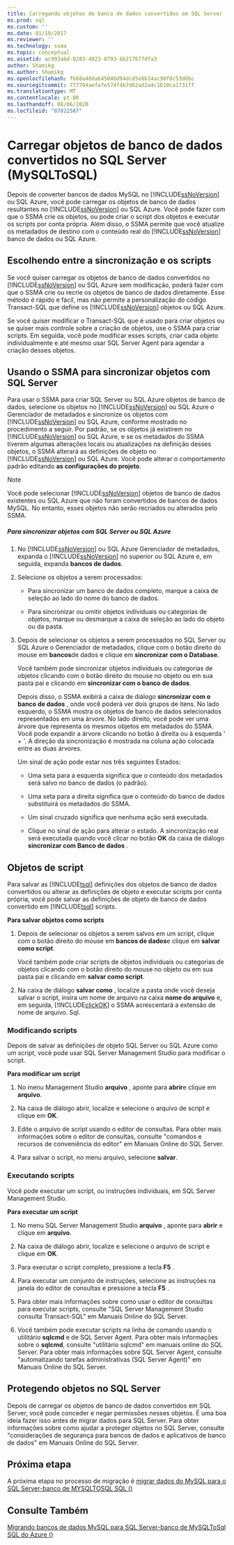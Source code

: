 ```yaml
---
title: Carregando objetos de banco de dados convertidos em SQL Server (MySQLToSQL) | Microsoft Docs
ms.prod: sql
ms.custom: ''
ms.date: 01/19/2017
ms.reviewer: ''
ms.technology: ssma
ms.topic: conceptual
ms.assetid: ac993a6d-0283-4823-8793-6b217677dfa3
author: Shamikg
ms.author: Shamikg
ms.openlocfilehash: fb68a40da645046d94dcd5e8b14ac90f0c53d8bc
ms.sourcegitcommit: 777704aefa7e574f4b7d62ad2a4c1b10ca1731ff
ms.translationtype: MT
ms.contentlocale: pt-BR
ms.lasthandoff: 08/06/2020
ms.locfileid: "87822587"
---
```

# <a name="loading-converted-database-objects-into-sql-server-mysqltosql"></a>Carregar objetos de banco de dados convertidos no SQL Server (MySQLToSQL)
Depois de converter bancos de dados MySQL no [!INCLUDE[ssNoVersion](../../includes/ssnoversion-md.md)] ou SQL Azure, você pode carregar os objetos de banco de dados resultantes no [!INCLUDE[ssNoVersion](../../includes/ssnoversion-md.md)] ou SQL Azure. Você pode fazer com que o SSMA crie os objetos, ou pode criar o script dos objetos e executar os scripts por conta própria. Além disso, o SSMA permite que você atualize os metadados de destino com o conteúdo real do [!INCLUDE[ssNoVersion](../../includes/ssnoversion-md.md)] banco de dados ou SQL Azure.  
  
## <a name="choosing-between-synchronization-and-scripts"></a>Escolhendo entre a sincronização e os scripts  
Se você quiser carregar os objetos de banco de dados convertidos no [!INCLUDE[ssNoVersion](../../includes/ssnoversion-md.md)] ou SQL Azure sem modificação, poderá fazer com que o SSMA crie ou recrie os objetos de banco de dados diretamente. Esse método é rápido e fácil, mas não permite a personalização do código Transact-SQL que define os [!INCLUDE[ssNoVersion](../../includes/ssnoversion-md.md)] objetos ou SQL Azure.  
  
Se você quiser modificar o Transact-SQL que é usado para criar objetos ou se quiser mais controle sobre a criação de objetos, use o SSMA para criar scripts. Em seguida, você pode modificar esses scripts, criar cada objeto individualmente e até mesmo usar SQL Server Agent para agendar a criação desses objetos.  
  
## <a name="using-ssma-to-synchronize-objects-with-sql-server"></a>Usando o SSMA para sincronizar objetos com SQL Server  
Para usar o SSMA para criar SQL Server ou SQL Azure objetos de banco de dados, selecione os objetos no [!INCLUDE[ssNoVersion](../../includes/ssnoversion-md.md)] ou SQL Azure o Gerenciador de metadados e sincronize os objetos com [!INCLUDE[ssNoVersion](../../includes/ssnoversion-md.md)] ou SQL Azure, conforme mostrado no procedimento a seguir. Por padrão, se os objetos já existirem no [!INCLUDE[ssNoVersion](../../includes/ssnoversion-md.md)] ou SQL Azure, e se os metadados do SSMA tiverem algumas alterações locais ou atualizações na definição desses objetos, o SSMA alterará as definições de objeto no [!INCLUDE[ssNoVersion](../../includes/ssnoversion-md.md)] ou SQL Azure. Você pode alterar o comportamento padrão editando **as configurações do projeto**.  
  
> [!NOTE]  
> Você pode selecionar [!INCLUDE[ssNoVersion](../../includes/ssnoversion-md.md)] objetos de banco de dados existentes ou SQL Azure que não foram convertidos de bancos de dados MySQL. No entanto, esses objetos não serão recriados ou alterados pelo SSMA.  
  
##### <a name="to-synchronize-objects-with-sql-server-or-sql-azure"></a>Para sincronizar objetos com SQL Server ou SQL Azure  
  
1.  No [!INCLUDE[ssNoVersion](../../includes/ssnoversion-md.md)] ou SQL Azure Gerenciador de metadados, expanda o [!INCLUDE[ssNoVersion](../../includes/ssnoversion-md.md)] nó superior ou SQL Azure e, em seguida, expanda **bancos de dados**.  
  
2.  Selecione os objetos a serem processados:  
  
    -   Para sincronizar um banco de dados completo, marque a caixa de seleção ao lado do nome do banco de dados.  
  
    -   Para sincronizar ou omitir objetos individuais ou categorias de objetos, marque ou desmarque a caixa de seleção ao lado do objeto ou da pasta.  
  
3.  Depois de selecionar os objetos a serem processados no SQL Server ou SQL Azure o Gerenciador de metadados, clique com o botão direito do mouse em **bancos**de dados e clique em **sincronizar com o Database**.  
  
    Você também pode sincronizar objetos individuais ou categorias de objetos clicando com o botão direito do mouse no objeto ou em sua pasta pai e clicando em **sincronizar com o banco de dados**.  
  
    Depois disso, o SSMA exibirá a caixa de diálogo **sincronizar com o banco de dados** , onde você poderá ver dois grupos de itens. No lado esquerdo, o SSMA mostra os objetos de banco de dados selecionados representados em uma árvore. No lado direito, você pode ver uma árvore que representa os mesmos objetos em metadados do SSMA. Você pode expandir a árvore clicando no botão à direita ou à esquerda ' + '. A direção da sincronização é mostrada na coluna ação colocada entre as duas árvores.  
  
    Um sinal de ação pode estar nos três seguintes Estados:  
  
    -   Uma seta para a esquerda significa que o conteúdo dos metadados será salvo no banco de dados (o padrão).  
  
    -   Uma seta para a direita significa que o conteúdo do banco de dados substituirá os metadados do SSMA.  
  
    -   Um sinal cruzado significa que nenhuma ação será executada.  
  
    -   Clique no sinal de ação para alterar o estado. A sincronização real será executada quando você clicar no botão **OK** da caixa de diálogo **sincronizar com Banco de dados** .  
  
## <a name="scripting-objects"></a>Objetos de script  
Para salvar as [!INCLUDE[tsql](../../includes/tsql-md.md)] definições dos objetos de banco de dados convertidos ou alterar as definições de objeto e executar scripts por conta própria, você pode salvar as definições de objeto de banco de dados convertido em [!INCLUDE[tsql](../../includes/tsql-md.md)] scripts.  
  
**Para salvar objetos como scripts**  
  
1.  Depois de selecionar os objetos a serem salvos em um script, clique com o botão direito do mouse em **bancos de dados**e clique em **salvar como script**.  
  
    Você também pode criar scripts de objetos individuais ou categorias de objetos clicando com o botão direito do mouse no objeto ou em sua pasta pai e clicando em **salvar como script**.  
  
2.  Na caixa de diálogo **salvar como** , localize a pasta onde você deseja salvar o script, insira um nome de arquivo na caixa **nome do arquivo** e, em seguida, [!INCLUDE[clickOK](../../includes/clickok-md.md)] o SSMA acrescentará a extensão de nome de arquivo. Sql.  
  
### <a name="modifying-scripts"></a>Modificando scripts  
Depois de salvar as definições de objeto SQL Server ou SQL Azure como um script, você pode usar SQL Server Management Studio para modificar o script.  
  
**Para modificar um script**  
  
1.  No menu Management Studio **arquivo** , aponte para **abrir**e clique em **arquivo**.  
  
2.  Na caixa de diálogo abrir, localize e selecione o arquivo de script e clique em **OK**.  
  
3.  Edite o arquivo de script usando o editor de consultas. Para obter mais informações sobre o editor de consultas, consulte "comandos e recursos de conveniência do editor" em Manuais Online do SQL Server.  
  
4.  Para salvar o script, no menu arquivo, selecione **salvar**.  
  
### <a name="running-scripts"></a>Executando scripts  
Você pode executar um script, ou instruções individuais, em SQL Server Management Studio.  
  
**Para executar um script**  
  
1.  No menu SQL Server Management Studio **arquivo** , aponte para **abrir** e clique em **arquivo**.  
  
2.  Na caixa de diálogo abrir, localize e selecione o arquivo de script e clique em **OK**.  
  
3.  Para executar o script completo, pressione a tecla **F5** .  
  
4.  Para executar um conjunto de instruções, selecione as instruções na janela do editor de consultas e pressione a tecla **F5** .  
  
5.  Para obter mais informações sobre como usar o editor de consultas para executar scripts, consulte "SQL Server Management Studio consulta Transact-SQL" em Manuais Online do SQL Server.  
  
6.  Você também pode executar scripts na linha de comando usando o utilitário **sqlcmd** e de SQL Server Agent. Para obter mais informações sobre o **sqlcmd**, consulte "utilitário sqlcmd" em manuais online do SQL Server. Para obter mais informações sobre SQL Server Agent, consulte "automatizando tarefas administrativas (SQL Server Agent)" em Manuais Online do SQL Server.  
  
## <a name="securing-objects-in-sql-server"></a>Protegendo objetos no SQL Server  
Depois de carregar os objetos de banco de dados convertidos em SQL Server, você pode conceder e negar permissões nesses objetos. É uma boa ideia fazer isso antes de migrar dados para SQL Server. Para obter informações sobre como ajudar a proteger objetos no SQL Server, consulte "considerações de segurança para bancos de dados e aplicativos de banco de dados" em Manuais Online do SQL Server.  
  
## <a name="next-step"></a>Próxima etapa  
A próxima etapa no processo de migração é [migrar dados do MySQL para o SQL Server-banco de MYSQLTOSQL SQL &#40;&#41;](../../ssma/mysql/migrating-mysql-data-into-sql-server-azure-sql-db-mysqltosql.md)  
  
## <a name="see-also"></a>Consulte Também  
[Migrando bancos de dados MySQL para SQL Server-banco de MySQLToSql SQL do Azure &#40;&#41;](../../ssma/mysql/migrating-mysql-databases-to-sql-server-azure-sql-db-mysqltosql.md)  
  
